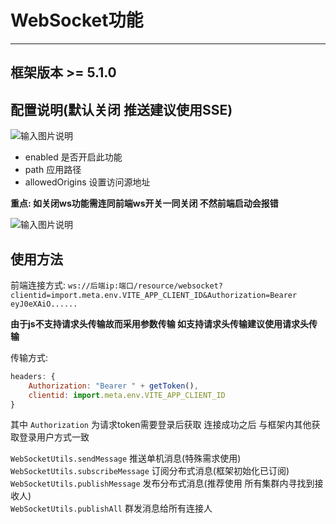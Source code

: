 # WebSocket功能
- - -

## 框架版本 >= 5.1.0

## 配置说明(默认关闭 推送建议使用SSE)

![输入图片说明](https://foruda.gitee.com/images/1688356273985385949/5e4d1de8_1766278.png "屏幕截图")

* enabled 是否开启此功能
* path 应用路径
* allowedOrigins 设置访问源地址

**重点: 如关闭ws功能需连同前端ws开关一同关闭 不然前端启动会报错**

![输入图片说明](https://foruda.gitee.com/images/1700644877512019497/052d2f46_1766278.png "屏幕截图")

## 使用方法

前端连接方式: `ws://后端ip:端口/resource/websocket?clientid=import.meta.env.VITE_APP_CLIENT_ID&Authorization=Bearer eyJ0eXAiO......`

**由于js不支持请求头传输故而采用参数传输 如支持请求头传输建议使用请求头传输**

传输方式:
```js
headers: {
    Authorization: "Bearer " + getToken(),
    clientid: import.meta.env.VITE_APP_CLIENT_ID
}
```

其中 `Authorization` 为请求token需要登录后获取 连接成功之后 与框架内其他获取登录用户方式一致

`WebSocketUtils.sendMessage` 推送单机消息(特殊需求使用)<br>
`WebSocketUtils.subscribeMessage` 订阅分布式消息(框架初始化已订阅)<br>
`WebSocketUtils.publishMessage` 发布分布式消息(推荐使用 所有集群内寻找到接收人)<br>
`WebSocketUtils.publishAll` 群发消息给所有连接人<br>